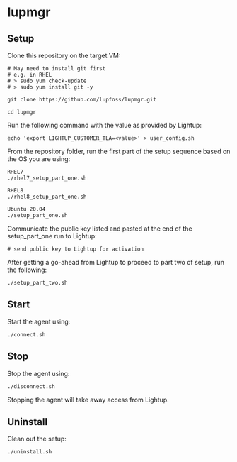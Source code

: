 # lupmgr

## Setup

Clone this repository on the target VM:

```
# May need to install git first
# e.g. in RHEL
# > sudo yum check-update
# > sudo yum install git -y

git clone https://github.com/lupfoss/lupmgr.git

cd lupmgr
```

Run the following command with the value as provided by Lightup:

```
echo 'export LIGHTUP_CUSTOMER_TLA=<value>' > user_config.sh
```

From the repository folder, run the first part of the setup sequence based on the OS you are using:
```
RHEL7
./rhel7_setup_part_one.sh

RHEL8
./rhel8_setup_part_one.sh

Ubuntu 20.04
./setup_part_one.sh
```

Communicate the public key listed and pasted at the end of the setup_part_one run to Lightup:

```
# send public key to Lightup for activation
```

After getting a go-ahead from Lightup to proceed to part two of setup, run the following:

```
./setup_part_two.sh
```

## Start

Start the agent using:

```
./connect.sh
```

## Stop

Stop the agent using:

```
./disconnect.sh
```

Stopping the agent will take away access from Lightup.


## Uninstall

Clean out the setup:

```
./uninstall.sh
```
